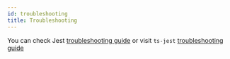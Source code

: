 ```yaml
---
id: troubleshooting
title: Troubleshooting
---
```


You can check Jest [troubleshooting guide](https://jestjs.io/docs/en/troubleshooting) or visit `ts-jest` [troubleshooting
guide](https://github.com/kulshekhar/ts-jest/blob/master/TROUBLESHOOTING.md)
